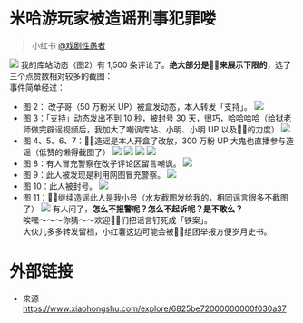 # 米哈游玩家被造谣刑事犯罪喽
> 小红书 [@戏剧性愚者](https://www.xiaohongshu.com/user/profile/66ffe613000000001d032a70)

![](https://raw.githubusercontent.com/bxx-114514/iming-blog/refs/heads/main/evil-of-kurogames/images/xhs_6825be72000000000f030a37/1.jpg)
我的库站动态（图2）有 1,500 条评论了。**绝大部分是👖🐩来展示下限的**，选了三个点赞数相对较多的截图：\
事件简单经过：
* 图 2： 改子哥（50 万粉米 UP）被盒发动态，本人转发「支持」。 ![](https://raw.githubusercontent.com/bxx-114514/iming-blog/refs/heads/main/evil-of-kurogames/images/xhs_6825be72000000000f030a37/2.jpg)
* 图 3：「支持」动态发出不到 10 秒，被封号 30 天，很巧，哈哈哈哈（给狱老师做完辟谣视频后，我加大了嘲讽库站、小明、小明 UP 以及👖🐩的力度） ![](https://raw.githubusercontent.com/bxx-114514/iming-blog/refs/heads/main/evil-of-kurogames/images/xhs_6825be72000000000f030a37/3.jpg)
* 图 4、5、6、7：👖🐩造谣是本人开盒了改放，300 万粉 UP 大鬼也直播参与造谣（低赞的懒得截图了） ![](https://raw.githubusercontent.com/bxx-114514/iming-blog/refs/heads/main/evil-of-kurogames/images/xhs_6825be72000000000f030a37/4.jpg) ![](https://raw.githubusercontent.com/bxx-114514/iming-blog/refs/heads/main/evil-of-kurogames/images/xhs_6825be72000000000f030a37/5.jpg) ![](https://raw.githubusercontent.com/bxx-114514/iming-blog/refs/heads/main/evil-of-kurogames/images/xhs_6825be72000000000f030a37/6.jpg) ![](https://raw.githubusercontent.com/bxx-114514/iming-blog/refs/heads/main/evil-of-kurogames/images/xhs_6825be72000000000f030a37/7.jpg)
* 图 8：有人冒充警察在改子评论区留言嘲讽。 ![](https://raw.githubusercontent.com/bxx-114514/iming-blog/refs/heads/main/evil-of-kurogames/images/xhs_6825be72000000000f030a37/8.jpg)
* 图 9：此人被发现是利用网图冒充警察。 ![](https://raw.githubusercontent.com/bxx-114514/iming-blog/refs/heads/main/evil-of-kurogames/images/xhs_6825be72000000000f030a37/9.jpg)
* 图 10：此人被封号。 ![](https://raw.githubusercontent.com/bxx-114514/iming-blog/refs/heads/main/evil-of-kurogames/images/xhs_6825be72000000000f030a37/10.jpg)
* 图 11：👖🐩继续造谣此人是我小号（水友截图发给我的，相同谣言很多不截图了） ![](https://raw.githubusercontent.com/bxx-114514/iming-blog/refs/heads/main/evil-of-kurogames/images/xhs_6825be72000000000f030a37/11.jpg)
有人问了，**怎么不报警呢？怎么不起诉呢？是不敢么？**\
唉嘿～～～你猜～～欢迎👖🐩们把谣言钉死成「铁案」。\
大伙儿多多转发留档，小红薯这边可能会被👖🐩组团举报方便岁月史书。

# 外部链接
* 来源 https://www.xiaohongshu.com/explore/6825be72000000000f030a37
